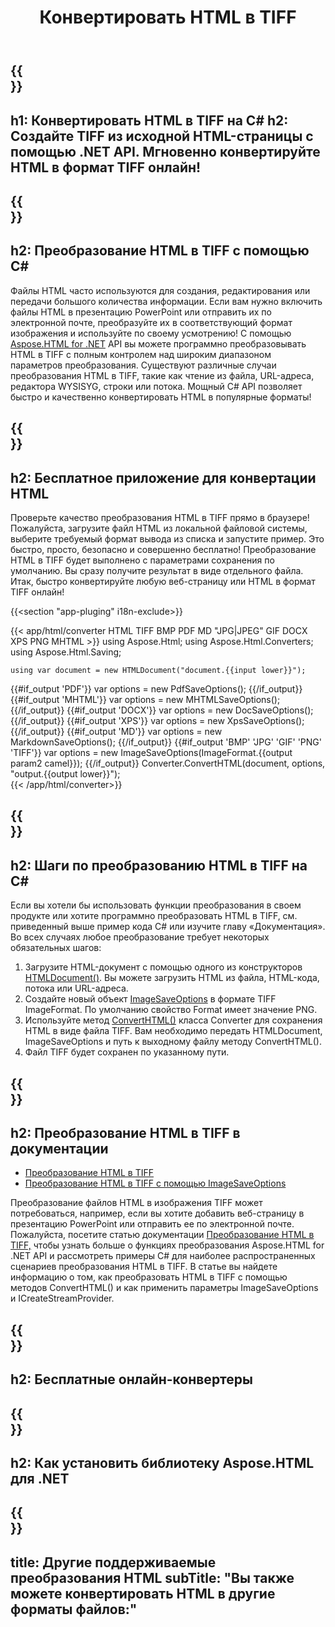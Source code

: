 ﻿---
translation: true
template: /templates/_template-conversion-child.md
title: Конвертировать HTML в TIFF
description: Преобразование HTML в TIFF на C#. Легко используйте API в любом приложении .NET. Попробуйте онлайн-конвертер HTML в TIFF бесплатно!
url: /net/conversion/html-to-tiff/
family: html
platformtag: net
feature: conversion
informat: HTML
outformat: TIFF
otherformats: PDF DOCX XPS GIF JPEG PNG BMP XHTML MHTML MD
---

{{<section banner>}}
---
h1: Конвертировать HTML в TIFF на C#
h2: Создайте TIFF из исходной HTML-страницы с помощью .NET API. Мгновенно конвертируйте HTML в формат TIFF онлайн!
---

{{<section overview>}}
---
h2: Преобразование HTML в TIFF с помощью C#
---

Файлы HTML часто используются для создания, редактирования или передачи большого количества информации. Если вам нужно включить файлы HTML в презентацию PowerPoint или отправить их по электронной почте, преобразуйте их в соответствующий формат изображения и используйте по своему усмотрению! С помощью [Aspose.HTML for .NET](https://products.aspose.com/html/net/) API вы можете программно преобразовывать HTML в TIFF с полным контролем над широким диапазоном параметров преобразования. Существуют различные случаи преобразования HTML в TIFF, такие как чтение из файла, URL-адреса, редактора WYSISYG, строки или потока. Мощный C# API позволяет быстро и качественно конвертировать HTML в популярные форматы!

{{<section demos>}}
---
h2: Бесплатное приложение для конвертации HTML
---

Проверьте качество преобразования HTML в TIFF прямо в браузере! Пожалуйста, загрузите файл HTML из локальной файловой системы, выберите требуемый формат вывода из списка и запустите пример. Это быстро, просто, безопасно и совершенно бесплатно! Преобразование HTML в TIFF будет выполнено с параметрами сохранения по умолчанию. Вы сразу получите результат в виде отдельного файла. Итак, быстро конвертируйте любую веб-страницу или HTML в формат TIFF онлайн!

{{<section "app-pluging" i18n-exclude>}}

{{< app/html/converter HTML TIFF BMP PDF MD "JPG|JPEG" GIF DOCX XPS PNG MHTML >}}
using Aspose.Html;
using Aspose.Html.Converters;
using Aspose.Html.Saving;

    using var document = new HTMLDocument("document.{{input lower}}");
{{#if_output 'PDF'}}
    var options = new PdfSaveOptions();
{{/if_output}}
{{#if_output 'MHTML'}}
    var options = new MHTMLSaveOptions();
{{/if_output}}
{{#if_output 'DOCX'}}
    var options = new DocSaveOptions();
{{/if_output}}
{{#if_output 'XPS'}}
    var options = new XpsSaveOptions();
{{/if_output}}
{{#if_output 'MD'}}
    var options = new MarkdownSaveOptions();
{{/if_output}}
{{#if_output 'BMP' 'JPG' 'GIF' 'PNG' 'TIFF'}}
    var options = new ImageSaveOptions(ImageFormat.{{output param2 camel}});
{{/if_output}}
    Converter.ConvertHTML(document, options, "output.{{output lower}}");   
{{< /app/html/converter>}} 


{{<section steps>}}
---
h2: Шаги по преобразованию HTML в TIFF на C#
---

Если вы хотели бы использовать функции преобразования в своем продукте или хотите программно преобразовать HTML в TIFF, см. приведенный выше пример кода C# или изучите главу «Документация». Во всех случаях любое преобразование требует некоторых обязательных шагов:

1. Загрузите HTML-документ с помощью одного из конструкторов [HTMLDocument()](https://reference.aspose.com/html/net/aspose.html/htmldocument). Вы можете загрузить HTML из файла, HTML-кода, потока или URL-адреса.
1. Создайте новый объект [ImageSaveOptions](https://reference.aspose.com/html/net/aspose.html.saving/imagesaveoptions) в формате TIFF ImageFormat. По умолчанию свойство Format имеет значение PNG.
1. Используйте метод [ConvertHTML()](https://reference.aspose.com/html/net/aspose.html.converters/converter/converthtml/) класса Converter для сохранения HTML в виде файла TIFF. Вам необходимо передать HTMLDocument, ImageSaveOptions и путь к выходному файлу методу ConvertHTML().
1. Файл TIFF будет сохранен по указанному пути.




{{<section documentation>}}
---
h2: Преобразование HTML в TIFF в документации
---

  - <a href="https://docs.aspose.com/html/net/converting-between-formats/html-to-tiff/#convert-html-to-tiff" target="_blank">Преобразование HTML в ТIFF</a>
  - <a href="https://docs.aspose.com/html/net/converting-between-formats/html-to-tiff/#convert-html-to-tiff-in-c-using-imagesaveoptions" target="_blank">Преобразование HTML в TIFF с помощью ImageSaveOptions</a>

Преобразование файлов HTML в изображения TIFF может потребоваться, например, если вы хотите добавить веб-страницу в презентацию PowerPoint или отправить ее по электронной почте. Пожалуйста, посетите статью документации [Преобразование HTML в TIFF,](https://docs.aspose.com/html/net/converting-between-formats/html-to-tiff/) чтобы узнать больше о функциях преобразования Aspose.HTML for .NET API и рассмотреть примеры C# для наиболее распространенных сценариев преобразования HTML в TIFF. В статье вы найдете информацию о том, как преобразовать HTML в TIFF с помощью методов ConvertHTML() и как применить параметры ImageSaveOptions и ICreateStreamProvider.

{{<section online-converters>}}
---
h2: Бесплатные онлайн-конвертеры
---

{{<section get-started>}}
---
h2: Как установить библиотеку Aspose.HTML для .NET
---

{{<section other-conversions>}}
---
title: Другие поддерживаемые преобразования HTML
subTitle: "Вы также можете конвертировать HTML в другие форматы файлов:"
---
